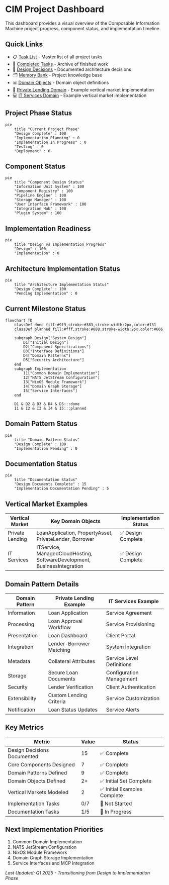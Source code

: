 # CIM Project Dashboard

This dashboard provides a visual overview of the Composable Information Machine project progress, component status, and implementation timeline.

## Quick Links

- 📋 [Task List](../memory-bank/tasks.md) - Master list of all project tasks
- 📂 [Completed Tasks](../docs/archive/completed_tasks.md) - Archive of finished work
- 📝 [Design Decisions](../docs/notes/README.md) - Documented architecture decisions
- 🗂️ [Memory Bank](../memory-bank) - Project knowledge base
- 📊 [Domain Objects](../domain/README.md) - Domain object definitions
- 💼 [Private Lending Domain](../domain/vertical/private_lending.cypher) - Example vertical market implementation
- 💻 [IT Services Domain](../domain/vertical/it_services.cypher) - Example vertical market implementation

## Project Phase Status

```mermaid
pie
    title "Current Project Phase"
    "Design Complete" : 100
    "Implementation Planning" : 0
    "Implementation In Progress" : 0
    "Testing" : 0
    "Deployment" : 0
```

## Component Status

```mermaid
pie
    title "Component Design Status"
    "Information Unit System" : 100
    "Component Registry" : 100
    "Pipeline Engine" : 100
    "Storage Manager" : 100
    "User Interface Framework" : 100
    "Integration Hub" : 100
    "Plugin System" : 100
```

## Implementation Readiness

```mermaid
pie
    title "Design vs Implementation Progress"
    "Design" : 100
    "Implementation" : 0
```

## Architecture Implementation Status

```mermaid
pie
    title "Architecture Implementation Status"
    "Design Complete" : 100
    "Pending Implementation" : 0
```

## Current Milestone Status

```mermaid
flowchart TD
    classDef done fill:#9f9,stroke:#383,stroke-width:2px,color:#131
    classDef planned fill:#fff,stroke:#888,stroke-width:2px,color:#666
    
    subgraph Design["System Design"]
        D1["Initial Design"]
        D2["Component Specifications"]
        D3["Interface Definitions"]
        D4["Domain Patterns"]
        D5["Security Architecture"]
    end
    subgraph Implementation
        I1["Common Domain Implementation"]
        I2["NATS JetStream Configuration"]
        I3["NixOS Module Framework"]
        I4["Domain Graph Storage"]
        I5["Service Interfaces"]
    end
    
    D1 & D2 & D3 & D4 & D5:::done
    I1 & I2 & I3 & I4 & I5:::planned
```

## Domain Pattern Status

```mermaid
pie
    title "Domain Pattern Status"
    "Design Complete" : 100
    "Implementation Pending" : 0
```

## Documentation Status

```mermaid
pie
    title "Documentation Status"
    "Design Documents Complete" : 15
    "Implementation Documentation Pending" : 5
```

## Vertical Market Examples

| Vertical Market | Key Domain Objects | Implementation Status |
|-----------------|-------------------|------------------------|
| Private Lending | LoanApplication, PropertyAsset, PrivateLender, Borrower | ✅ Design Complete |
| IT Services     | ITService, ManagedCloudHosting, SoftwareDevelopment, BusinessIntegration | ✅ Design Complete |

## Domain Pattern Details

| Domain Pattern | Private Lending Example | IT Services Example |
|----------------|------------------------|---------------------|
| Information    | Loan Application       | Service Agreement   |
| Processing     | Loan Approval Workflow | Service Provisioning |
| Presentation   | Loan Dashboard         | Client Portal       |
| Integration    | Lender-Borrower Matching | System Integration |
| Metadata       | Collateral Attributes  | Service Level Definitions |
| Storage        | Secure Loan Documents  | Configuration Management |
| Security       | Lender Verification    | Client Authentication |
| Extensibility  | Custom Lending Criteria| Service Customization |
| Notification   | Loan Status Updates    | Service Alerts      |

## Key Metrics

| Metric | Value | Status |
|--------|-------|--------|
| Design Decisions Documented | 15 | ✅ Complete |
| Core Components Designed | 7 | ✅ Complete |
| Domain Patterns Defined | 9 | ✅ Complete |
| Domain Objects Defined | 2+ | ✅ Initial Set Complete |
| Vertical Markets Modeled | 2 | ✅ Initial Examples Complete |
| Implementation Tasks | 0/7 | 🔄 Not Started |
| Documentation Tasks | 1/5 | 🔄 In Progress |

## Next Implementation Priorities

1. Common Domain Implementation
2. NATS JetStream Configuration
3. NixOS Module Framework
4. Domain Graph Storage Implementation
5. Service Interfaces and MCP Integration

*Last Updated: Q1 2025 - Transitioning from Design to Implementation Phase* 